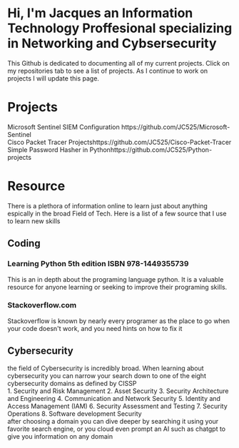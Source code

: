 <h1>Hi, I'm Jacques an Information Technology Proffesional specializing in Networking and Cybsersecurity</h1>

<b1> This Github is dedicated to documenting all of my current projects. Click on my repositories tab to see a list of projects. As I continue to work on projects I will update this page.</b1>

<h1>Projects</h1>
<b1>Microsoft Sentinel SIEM Configuration <a1>https://github.com/JC525/Microsoft-Sentinel</a1></b1>
<br><b1>Cisco Packet Tracer Projects<a1>https://github.com/JC525/Cisco-Packet-Tracer</a1></b1>
<br><b1>Simple Password Hasher in Python<a1>https://github.com/JC525/Python-projects</a1></b1>

<h1>Resource</h1>
<b1>There is a plethora of information online to learn just about anything espically in the broad Field of Tech. Here is a list of a few source that I use to learn new skills</b1>
<h2>Coding</h2>
<h3>
  Learning Python 5th edition ISBN 978-1449355739</h3>
       <b1>This is an in depth about the programing language python. It is a valuable resource for anyone learning or seeking to improve their programing skills.</b1>
</b1>
<br>
<h3>Stackoverflow.com</h3>
<b1>Stackoverflow is known by nearly every programer as the place to go when your code doesn't work, and you need hints on how to fix it</b1>

<h2>Cybersecurity</h2>
  <b1>the field of Cybersecurity is incredibly broad. When learning about cybersecurity you can narrow your search down to one of the eight cybersecurity domains as defined by CISSP</b1>
  <br><b1>1. Security and Risk Management 2. Asset Security 3. Security Architecture and Engineering 4. Communication and Network Security 5. Identity and Access Management (IAM) 6. Security Assessment and Testing 7. Security Operations 8. Software development Security</b1>
  <br><b1>after choosing a domain you can dive deeper by searching it using your favorite search engine, or you cloud even prompt an AI such as chatgpt to give you information on any domain</b1>


